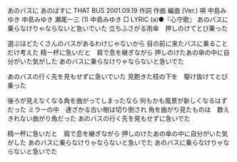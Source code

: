 
あのバスに
あのばすに
THAT BUS
2001.09.19
作詞  作曲  編曲 (Ver.)   唄
中島みゆき   中島みゆき   瀬尾一三 (1)
中島みゆき
□ LYRIC (a)●『心守歌』
あのパスに乗らなけりゃならないと急いでいた
立ちふさがる雨傘　押しのけてとび乗った

選ぶほどたくさんのバスがあるわけじゃないから
目の前に来たバスに乗ることだけ考えた
精一杯に急いだと　肩で息を継ぎながら
押しのけたあの傘の中に自分がいた気がした
あのバスに乗らなけりゃならないと急いでた

あのバスの行く先を見もせずに急いでいた
見飽きた枝の下を　駆け抜けてとび乗った

後ろが見えなくなる角を曲がってしまったなら
何もかも風景が新しくなるはずだった
ミラーの中　達ざかる古い樹は切り倒され
角を曲がり見たものは　数えきれない曲がり角だった
あのパスの行く先を見もせずに急いでた

精一杯に急いだと　肩で息を継ぎながら
押しのけたあの傘の中に自分がいた気がした
あのバスに乗らなけりゃならないと急いでた
あのバスに乗らなけりゃならないと急いでた